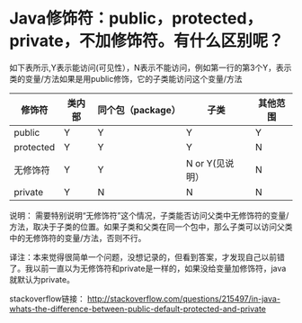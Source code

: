 # Java修饰符：public，protected，private，不加修饰符。有什么区别呢？

如下表所示,Y表示能访问(可见性），N表示不能访问，例如第一行的第3个Y，表示类的变量/方法如果是用public修饰，它的子类能访问这个变量/方法

 | 修饰符    | 类内部 | 同个包（package） | 子类            | 其他范围 |
 | --------- | ------ | ----------------- | --------------- | -------- |
 | public    | Y      | Y                 | Y               | Y        |
 | protected | Y      | Y                 | Y               | N        |
 | 无修饰符  | Y      | Y                 | N or Y(见说明） | N        |
 | private   | Y      | N                 | N               | N        |

说明：
需要特别说明“无修饰符”这个情况，子类能否访问父类中无修饰符的变量/方法，取决于子类的位置。如果子类和父类在同一个包中，那么子类可以访问父类中的无修饰符的变量/方法，否则不行。

译注：本来觉得很简单一个问题，没想记录的，但看到答案，才发现自己以前错了。我以前一直以为无修饰符和private是一样的，如果没给变量加修饰符，java就默认为private。

stackoverflow链接：
<http://stackoverflow.com/questions/215497/in-java-whats-the-difference-between-public-default-protected-and-private>
